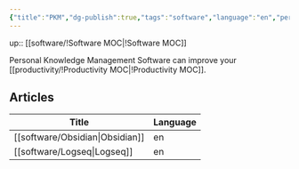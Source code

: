 ```yaml
---
{"title":"PKM","dg-publish":true,"tags":"software","language":"en","permalink":"/software/pkm/","dgPassFrontmatter":true}
---
```


up:: [[software/!Software MOC\|!Software MOC]]

Personal Knowledge Management Software can improve your [[productivity/!Productivity MOC\|!Productivity MOC]].


## Articles

| Title                              | Language |
| ---------------------------------- | -------- |
| [[software/Obsidian\|Obsidian]] | en       |
| [[software/Logseq\|Logseq]]     | en       |

